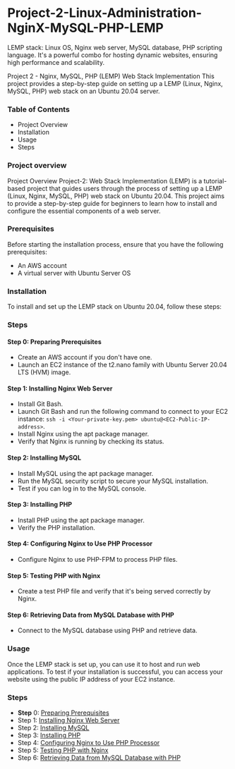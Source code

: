 # Project-2-Linux-Administration-NginX-MySQL-PHP-LEMP
LEMP stack: Linux OS, Nginx web server, MySQL database, PHP scripting language. It's a powerful combo for hosting dynamic websites, ensuring high performance and scalability.

Project 2 - Nginx, MySQL, PHP (LEMP) Web Stack Implementation
This project provides a step-by-step guide on setting up a LEMP (Linux, Nginx, MySQL, PHP) web stack on an Ubuntu 20.04 server.

### Table of Contents
- Project Overview
- Installation
- Usage
- Steps

### Project overview  
Project Overview
Project-2: Web Stack Implementation (LEMP) is a tutorial-based project that guides users through the process of setting up a LEMP (Linux, Nginx, MySQL, PHP) web stack on Ubuntu 20.04. This project aims to provide a step-by-step guide for beginners to learn how to install and configure the essential components of a web server.

### Prerequisites
Before starting the installation process, ensure that you have the following prerequisites:  

- An AWS account
- A virtual server with Ubuntu Server OS  

### Installation
To install and set up the LEMP stack on Ubuntu 20.04, follow these steps:

### Steps

#### Step 0: Preparing Prerequisites
- Create an AWS account if you don't have one.
- Launch an EC2 instance of the t2.nano family with Ubuntu Server 20.04 LTS (HVM) image.

#### Step 1: Installing Nginx Web Server
- Install Git Bash.
- Launch Git Bash and run the following command to connect to your EC2 instance: `ssh -i <Your-private-key.pem> ubuntu@<EC2-Public-IP-address>`.
- Install Nginx using the apt package manager.
- Verify that Nginx is running by checking its status.

#### Step 2: Installing MySQL
- Install MySQL using the apt package manager.
- Run the MySQL security script to secure your MySQL installation.
- Test if you can log in to the MySQL console.

#### Step 3: Installing PHP
- Install PHP using the apt package manager.
- Verify the PHP installation.

#### Step 4: Configuring Nginx to Use PHP Processor
- Configure Nginx to use PHP-FPM to process PHP files.

#### Step 5: Testing PHP with Nginx
- Create a test PHP file and verify that it's being served correctly by Nginx.

#### Step 6: Retrieving Data from MySQL Database with PHP
- Connect to the MySQL database using PHP and retrieve data.

### Usage
Once the LEMP stack is set up, you can use it to host and run web applications. To test if your installation is successful, you can access your website using the public IP address of your EC2 instance.

### Steps

- **Step** 0: [Preparing Prerequisites](https://github.com/silviob99/Project-2-Linux-Administration-NginX-MySQL-PHP-LEMP/blob/main/Step0-Preparing-Prerequisits.md)
- Step 1: [Installing Nginx Web Server](https://github.com/silviob99/Project-2-Linux-Administration-NginX-MySQL-PHP-LEMP/blob/main/Step2-Installing-MySQL.md)
- Step 2: [Installing MySQL](https://github.com/silviob99/Project-2-Linux-Administration-NginX-MySQL-PHP-LEMP/blob/main/Step2-Installing-MySQL.md)
- Step 3: [Installing PHP](https://github.com/silviob99/Project-2-Linux-Administration-NginX-MySQL-PHP-LEMP/blob/main/Step3-Installing-PHP.md)
- Step 4: [Configuring Nginx to Use PHP Processor](https://github.com/silviob99/Project-2-Linux-Administration-NginX-MySQL-PHP-LEMP/blob/main/Step4-Configuring-NginX-to-use-PHP_Processor.md)
- Step 5: [Testing PHP with Nginx](https://github.com/silviob99/Project-2-Linux-Administration-NginX-MySQL-PHP-LEMP/blob/main/Step5-Testing-PHP-with-NginX.md)
- Step 6: [Retrieving Data from MySQL Database with PHP](https://github.com/silviob99/Project-2-Linux-Administration-NginX-MySQL-PHP-LEMP/blob/main/Step6-Retrieving-data-from-MySQL-database-with-PHP.md)
